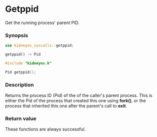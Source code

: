 # Getppid

Get the running process' parent PID.

### Synopsis

```rs
use kidneyos_syscalls::getppid;

getppid() -> Pid
```

```c
#include "kidneyos.h"

Pid getppid();
```

### Description

Returns the process ID (Pid) of the of the caller's parent process.
This is either the Pid of the process that created this one using **fork()**, or the process that inherited this one after the parent's call to **exit**.

### Return value

These functions are always successful.
